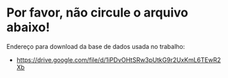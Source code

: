 # Por favor, não circule o arquivo abaixo!

Endereço para download da base de dados usada no trabalho:

- https://drive.google.com/file/d/1iPDvOHtSRw3pUtkG9r2UxKmL6TEwR2Xb
